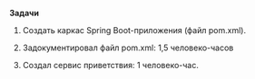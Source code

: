 **Задачи**
1. Создать каркас Spring Boot-приложения (файл pom.xml).


1. Задокументировал файл pom.xml: 1,5 человеко-часов
2. Создал сервис приветствия: 1 человеко-час.